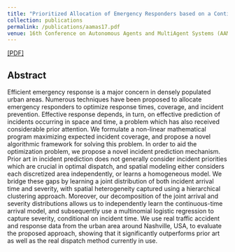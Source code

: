 ```yaml
---
title: "Prioritized Allocation of Emergency Responders based on a Continuous-Time Incident Prediction Model"
collection: publications
permalink: /publications/aamas17.pdf
venue: 16th Conference on Autonomous Agents and MultiAgent Systems (AAMAS 2017)
---
```


[[PDF]](https://ayanmukhopadhyay.github.io/files/aamas17.pdf)

## Abstract
Efficient emergency response is a major concern in densely populated urban areas. Numerous techniques have been proposed to allocate emergency responders to optimize response times, coverage, and incident prevention. Effective response depends, in turn, on effective prediction of incidents occurring in space and time, a problem which has also received considerable prior attention. We formulate a non-linear mathematical program maximizing expected incident coverage, and propose a novel algorithmic framework for solving this problem. In order to aid the optimization problem, we propose a novel incident prediction mechanism. Prior art in incident prediction does not generally consider incident priorities which are crucial in optimal dispatch, and spatial modeling either considers each discretized area independently, or learns a homogeneous model. We bridge these gaps by learning a joint distribution of both incident arrival time and severity, with spatial heterogeneity captured using a hierarchical clustering approach. Moreover, our decomposition of the joint arrival and severity distributions allows us to independently learn the continuous-time arrival model, and subsequently use a multinomial logistic regression to capture severity, conditional on incident time. We use real traffic accident and response data from the urban area around Nashville, USA, to evaluate the proposed approach, showing that it significantly outperforms prior art as well as the real dispatch method currently in use.
